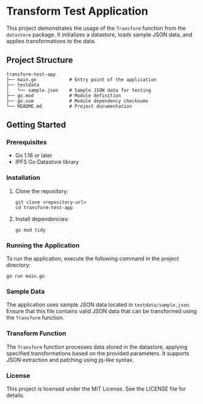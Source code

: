 # Transform Test Application

This project demonstrates the usage of the `Transform` function from the `datastore` package. It initializes a datastore, loads sample JSON data, and applies transformations to the data.

## Project Structure

```
transform-test-app
├── main.go            # Entry point of the application
├── testdata
│   └── sample.json    # Sample JSON data for testing
├── go.mod             # Module definition
├── go.sum             # Module dependency checksums
└── README.md          # Project documentation
```

## Getting Started

### Prerequisites

- Go 1.16 or later
- IPFS Go Datastore library

### Installation

1. Clone the repository:
   ```
   git clone <repository-url>
   cd transform-test-app
   ```

2. Install dependencies:
   ```
   go mod tidy
   ```

### Running the Application

To run the application, execute the following command in the project directory:

```
go run main.go
```

### Sample Data

The application uses sample JSON data located in `testdata/sample.json`. Ensure that this file contains valid JSON data that can be transformed using the `Transform` function.

### Transform Function

The `Transform` function processes data stored in the datastore, applying specified transformations based on the provided parameters. It supports JSON extraction and patching using jq-like syntax.

### License

This project is licensed under the MIT License. See the LICENSE file for details.